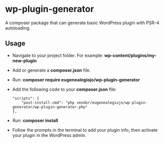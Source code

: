 # wp-plugin-generator
A composer package that can generate basic WordPress plugin with PSR-4 autoloading.

## Usage

- Navigate to your project folder. For example: **wp-content/plugins/my-new-plugin**
- Add or generate a **composer.json** file.
- Run: **composer require eugenealegiojo/wp-plugin-generator**
- Add the following code to your **composer.json** file:
  ```
  "scripts": {
      "post-install-cmd": "php vendor/eugenealegiojo/wp-plugin-generator/wp-plugin-generator.php"
  },
  ```

- Run: **composer install**
- Follow the prompts in the terminal to add your plugin info, then activate your plugin in the WordPress admin.
